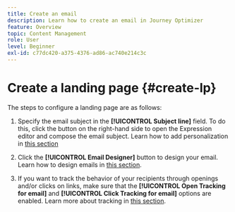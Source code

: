 ```yaml
---
title: Create an email
description: Learn how to create an email in Journey Optimizer
feature: Overview
topic: Content Management
role: User
level: Beginner
exl-id: c77dc420-a375-4376-ad86-ac740e214c3c
---
```

# Create a landing page {#create-lp}

The steps to configure a landing page are as follows:

1. Specify the email subject in the **[!UICONTROL Subject line]** field. To do this, click the button on the right-hand side to open the Expression editor and compose the email subject. Learn how to add personalization in [this section](personalization/personalize.md)

1. Click the **[!UICONTROL Email Designer]** button to design your email. Learn how to design emails in [this section](design-emails.md).

1. If you want to track the behavior of your recipients through openings and/or clicks on links, make sure that the **[!UICONTROL Open Tracking for email]** and **[!UICONTROL Click Tracking for email]** options are enabled. Learn more about tracking in [this section](message-tracking.md).
